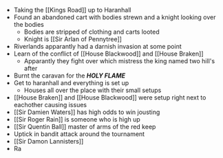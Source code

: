  - Taking the [[Kings Road]] up to Haranhall
 - Found an abandoned cart with bodies strewn and a knight looking over the bodies
	 - Bodies are stripped of clothing and carts looted
	 - Knight is [[Sir Arlan of Pennytree]]
 - Riverlands apparantly had a darnish invasion at some point
 - Learn of the conflict of [[House Blackwood]] and [[House Braken]]
	 - Apparantly they fight over which mistress the king named two hill's after
 - Burnt the caravan for the ***HOLY FLAME***
 - Get to haranhall and everything is set up
	 - Houses all over the place with their small setups
 - [[House Braken]] and [[House Blackwood]] were setup right next to eachother causing issues
 - [[Sir Damien Waters]] has high odds to win jousting
 - [[Sir Roger Rain]] is someone who is high up
 - [[Sir Quentin Ball]] master of arms of the red keep
 - Uptick in bandit attack around the tournament
 - [[Sir Damon Lannisters]]
 - Ra